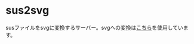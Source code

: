 # sus2svg
susファイルをsvgに変換するサーバー。svgへの変換は[こちら](https://gitlab.com/pjsekai/musics/-/tree/main/chart)を使用しています。
